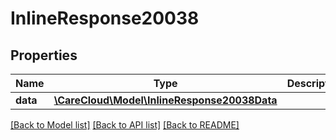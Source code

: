 # InlineResponse20038

## Properties
Name | Type | Description | Notes
------------ | ------------- | ------------- | -------------
**data** | [**\CareCloud\Model\InlineResponse20038Data**](InlineResponse20038Data.md) |  | [optional] 

[[Back to Model list]](../../README.md#documentation-for-models) [[Back to API list]](../../README.md#documentation-for-api-endpoints) [[Back to README]](../../README.md)

